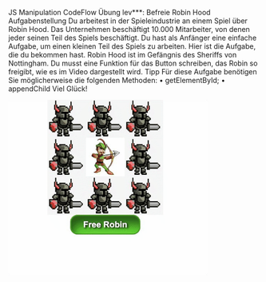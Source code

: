 JS Manipulation
CodeFlow Übung lev***: Befreie Robin Hood
Aufgabenstellung
Du arbeitest in der Spieleindustrie an einem Spiel über Robin Hood. Das Unternehmen beschäftigt 10.000 Mitarbeiter, von denen jeder seinen Teil des Spiels beschäftigt. Du hast als Anfänger eine einfache Aufgabe, um einen kleinen Teil des Spiels zu arbeiten.
Hier ist die Aufgabe, die du bekommen hast.
Robin Hood ist im Gefängnis des Sheriffs von Nottingham. Du musst eine Funktion für das Button schreiben, das Robin so freigibt, wie es im Video dargestellt wird.
Tipp
Für diese Aufgabe benötigen Sie möglicherweise die folgenden Methoden:
 • getElementById;
 • appendChild
 Viel Glück!
 
 
![alt text](https://github.com/andthengoto10/Free-Robin-Hood/blob/master/Robin.gif?raw=true)
